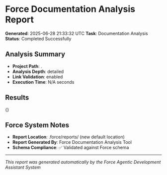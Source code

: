 # Force Documentation Analysis Report

**Generated**: 2025-06-28 21:33:32 UTC
**Task**: Documentation Analysis
**Status**: Completed Successfully

## Analysis Summary
- **Project Path**: .
- **Analysis Depth**: detailed
- **Link Validation**: enabled
- **Execution Time**: N/A seconds

## Results
{}

## Force System Notes
- **Report Location**: .force/reports/ (new default location)
- **Report Generated By**: Force Documentation Analysis Tool
- **Schema Compliance**: ✅ Validated against Force schema

---
*This report was generated automatically by the Force Agentic Development Assistant System*
